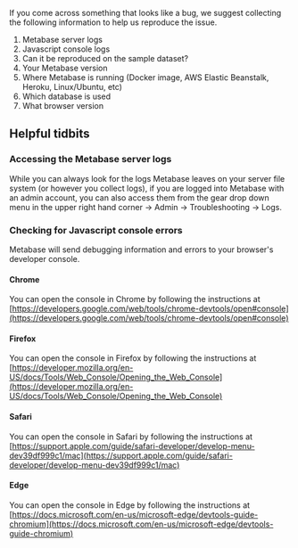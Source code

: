 If you come across something that looks like a bug, we suggest collecting the following information to help us reproduce the issue.

1. Metabase server logs
2. Javascript console logs
3. Can it be reproduced on the sample dataset?
4. Your Metabase version
5. Where Metabase is running (Docker image, AWS Elastic Beanstalk, Heroku, Linux/Ubuntu, etc)
6. Which database is used
7. What browser version

## Helpful tidbits

### Accessing the Metabase server logs
While you can always look for the logs Metabase leaves on your server file system (or however you collect logs), if you are logged into Metabase with an admin account, you can also access them from the gear drop down menu in the upper right hand corner -> Admin -> Troubleshooting -> Logs.

### Checking for Javascript console errors
Metabase will send debugging information and errors to your browser's developer console.

#### Chrome
You can open the console in Chrome by following the instructions at 
[https://developers.google.com/web/tools/chrome-devtools/open#console](https://developers.google.com/web/tools/chrome-devtools/open#console)

#### Firefox
You can open the console in Firefox by following the instructions at 
[https://developer.mozilla.org/en-US/docs/Tools/Web_Console/Opening_the_Web_Console](https://developer.mozilla.org/en-US/docs/Tools/Web_Console/Opening_the_Web_Console)

#### Safari
You can open the console in Safari by following the instructions at 
[https://support.apple.com/guide/safari-developer/develop-menu-dev39df999c1/mac](https://support.apple.com/guide/safari-developer/develop-menu-dev39df999c1/mac)

#### Edge
You can open the console in Edge by following the instructions at 
[https://docs.microsoft.com/en-us/microsoft-edge/devtools-guide-chromium](https://docs.microsoft.com/en-us/microsoft-edge/devtools-guide-chromium)
